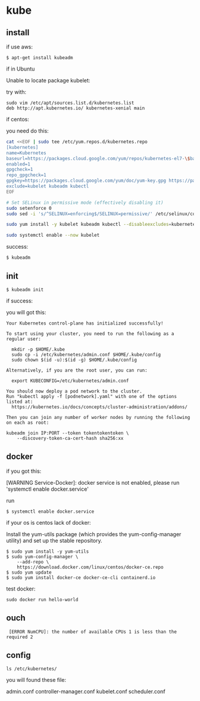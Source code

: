 # kube

## install

if use aws:

```shell
$ apt-get install kubeadm
```

if in Ubuntu 

Unable to locate package kubelet:

try with:

```shell
sudo vim /etc/apt/sources.list.d/kubernetes.list
deb http://apt.kubernetes.io/ kubernetes-xenial main
```

if centos:

you need do this:

```bash
cat <<EOF | sudo tee /etc/yum.repos.d/kubernetes.repo
[kubernetes]
name=Kubernetes
baseurl=https://packages.cloud.google.com/yum/repos/kubernetes-el7-\$basearch
enabled=1
gpgcheck=1
repo_gpgcheck=1
gpgkey=https://packages.cloud.google.com/yum/doc/yum-key.gpg https://packages.cloud.google.com/yum/doc/rpm-package-key.gpg
exclude=kubelet kubeadm kubectl
EOF

# Set SELinux in permissive mode (effectively disabling it)
sudo setenforce 0
sudo sed -i 's/^SELINUX=enforcing$/SELINUX=permissive/' /etc/selinux/config

sudo yum install -y kubelet kubeadm kubectl --disableexcludes=kubernetes

sudo systemctl enable --now kubelet
```

success:

```shell
$ kubeadm
```

## init

```shell
$ kubeadm init
```

if success:

you will got this:

```shell
Your Kubernetes control-plane has initialized successfully!

To start using your cluster, you need to run the following as a regular user:

  mkdir -p $HOME/.kube
  sudo cp -i /etc/kubernetes/admin.conf $HOME/.kube/config
  sudo chown $(id -u):$(id -g) $HOME/.kube/config

Alternatively, if you are the root user, you can run:

  export KUBECONFIG=/etc/kubernetes/admin.conf

You should now deploy a pod network to the cluster.
Run "kubectl apply -f [podnetwork].yaml" with one of the options listed at:
  https://kubernetes.io/docs/concepts/cluster-administration/addons/

Then you can join any number of worker nodes by running the following on each as root:

kubeadm join IP:PORT --token tokentokentoken \
    --discovery-token-ca-cert-hash sha256:xx
```





## docker

if you got this:

[WARNING Service-Docker]: docker service is not enabled, please run 'systemctl enable docker.service'

run

```shell
$ systemctl enable docker.service
```

if your os  is centos lack of  docker:

Install the yum-utils package (which provides the yum-config-manager utility) and set up the stable repository.

```shell
$ sudo yum install -y yum-utils
$ sudo yum-config-manager \
    --add-repo \
    https://download.docker.com/linux/centos/docker-ce.repo
$ sudo yum update
$ sudo yum install docker-ce docker-ce-cli containerd.io
```

test docker:

```shell
sudo docker run hello-world
```

## ouch

```	[ERROR NumCPU]: the number of available CPUs 1 is less than the required 2```

## config

```shell
ls /etc/kubernetes/
```

you will found these file:

admin.conf  controller-manager.conf  kubelet.conf  scheduler.conf

